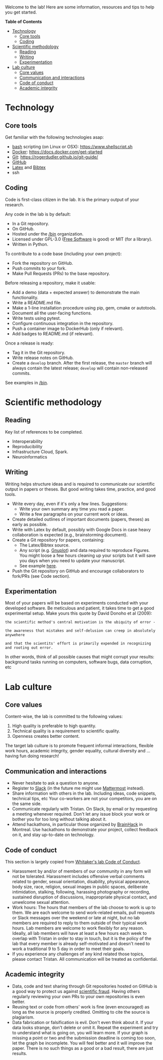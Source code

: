 Welcome to the lab! Here are some information, resources and tips to
help you get started.

<!-- START doctoc generated TOC please keep comment here to allow auto update -->
<!-- DON'T EDIT THIS SECTION, INSTEAD RE-RUN doctoc TO UPDATE -->
**Table of Contents**

- [Technology](#technology)
  - [Core tools](#core-tools)
  - [Coding](#coding)
- [Scientific methodology](#scientific-methodology)
  - [Reading](#reading)
  - [Writing](#writing)
  - [Experimentation](#experimentation)
- [Lab culture](#lab-culture)
  - [Core values](#core-values)
  - [Communication and interactions](#communication-and-interactions)
  - [Code of conduct](#code-of-conduct)
  - [Academic integrity](#academic-integrity)

<!-- END doctoc generated TOC please keep comment here to allow auto update -->


# Technology

## Core tools

Get familiar with the following technologies asap:
* [bash](https://www.gnu.org/software/bash) scripting (on Linux or OSX): https://www.shellscript.sh
* [Docker](http://www.docker.io): https://docs.docker.com/get-started
* [Git](https://git-scm.com): https://rogerdudler.github.io/git-guide/
* [GitHub](http://github.com)
* [Latex](https://www.latex-project.org) and [Bibtex](http://www.bibtex.org)
* ssh

## Coding

Code is first-class citizen in the lab. It is the primary output of
your research.

Any code 
in the lab is by default:
* In a Git repository.
* On GitHub.
* Hosted under the [/bin](https://github.com/big-data-lab-team) organization.
* Licensed under GPL-3.0 ([Free
Software](https://www.gnu.org) is good) or MIT (for a library).
* Written in Python.

To contribute to a code base (including your own project):
* Fork the repository on GitHub.
* Push commits to your fork.
* Make Pull Requests (PRs) to the base repository.

Before releasing a repository, make it usable:
* Add a demo (data + expected answer) to demonstrate the main functionality.
* Write a README.md file.
* Make a 1-line installation procedure using pip, gem, cmake or autotools.
* Document all the user-facing functions.
* Write tests using pytest.
* Configure continuous integration in the repository.
* Push a container image to DockerHub (only if relevant).
* Add badges to README.md (if relevant).

Once a release is ready:
* Tag it in the Git repository.
* Write release notes on GitHub.
* Create a `develop` branch. After the first release, the `master` branch will always contain the latest release; `develop` will contain non-released commits.

See examples in [/bin](https://github.com/big-data-lab-team).

# Scientific methodology

## Reading
Key list of references to be completed.
+ Interoperability
+ Reproducibility
+ Infrastructure
  Cloud, Spark.
+ Neuroinformatics

## Writing
Writing helps structure ideas and is required to communicate our scientific
output in papers or theses. But good writing takes time, practice, and good tools.
* Write every day, even if it's only a few lines. Suggestions:
   * Write your own summary any time you read a paper.
   * Write a few paragraphs on your current work or ideas.
* Create detailed outlines of important documents (papers, theses) as early as possible.
* Write with Latex by default, possibly with Google Docs in case heavy collaboration is expected (e.g., brainstorming document).
* Create a Git repository for papers, containing:
   * The Latex/Bibtex source.
   * Any script (e.g. [Gnuplot](http://www.gnuplot.info)) and data required to reproduce Figures. You might loose a few hours cleaning up your scripts but it will save you days when you need to update your manuscript.
   * See example [here](https://github.com/big-data-lab-team/paper-sequential-split-merge).
* Push the Git repository on GitHub and encourage collaborators to fork/PRs (see Code section).

## Experimentation

Most of your papers will be based on experiments conducted with your
developed software. Be meticulous and patient, it takes time to get a good experimental setup. Make yours this quote by David Donoho et al (2009):
```
the scientific method's central motivation is the ubiquity of error -

the awareness that mistakes and self-delusion can creep in absolutely anywehere

and that the scientits' effort is primarily expended in recognizing and rooting out error. 
```
In other words, think of all possible causes that might corrupt your results: background tasks running on computers, software bugs, data corruption, etc

# Lab culture

## Core values

Content-wise, the lab is committed to the following values:
1. High quality is
preferable to high quantity.
2. Technical quality is a requirement to
scientific quality.
3. Openness creates better content.

The target lab culture is to promote frequent informal interactions,
flexible work hours, academic integrity, gender equality, cultural
diversity and ... having fun doing research!

## Communication and interactions
* Never hesitate to ask a question to anyone.
* Register to [Slack](https://big-data-lab-team.slack.com) (in the future me might use [Mattermost](https://about.mattermost.com) instead).
* Share information with others in the lab. Including ideas, code snippets, technical tips, etc Your co-workers are not your competitors, you are on the same side.
* Communicate regularly with Tristan. On Slack, by email or by requesting a meeting whenever required. Don't let any issue block your work or bother you for too long without talking about it.
* Attend hackathons, in particular those organized by [BrainHack](http://brainhack.org) in Montreal. Use hackathons to demonstrate your project, collect feedback on it, and stay up-to-date on technology.     

## Code of conduct
This section is largely copied from [Whitaker's lab Code of Conduct](https://github.com/WhitakerLab/Onboarding/blob/master/CODE_OF_CONDUCT.md).
* Harassment by and/or of members of our community in any form will not be tolerated. Harassment includes offensive verbal comments related to gender, sexual orientation, disability, physical appearance, body size, race, religion, sexual images in public spaces, deliberate intimidation, stalking, following, harassing photography or recording, sustained disruption of discussions, inappropriate physical contact, and unwelcome sexual attention.
* Work hours: The hours that members of the lab choose to work is up to them. We are each welcome to send work-related emails, pull requests or Slack messages over the weekend or late at night, but no lab members are required to reply to them outside of their typical work hours. Lab members are welcome to work flexibly for any reason. Ideally, all lab members will have at least a few hours each week to overlap with Tristan in order to stay in touch, but it is the policy of the lab that every member is already self-motivated and doesn't need to work a traditional 9 to 5 day in order to meet their goals.
* If you experience any challenges of any kind related those topics, please contact Tristan. All communication will be treated as confidential.

## Academic integrity
* Data, code and text sharing through Git repositories hosted on GitHub is a good way to protect us against [scientific fraud](https://en.wikipedia.org/wiki/Scientific_misconduct). Having others regularly reviewing your own PRs to your own repositories is even better.
* Reusing text or code from others' work is fine (even encouraged) as long as the source is properly credited. Omitting to cite the source is plagiarism.
* Data fabrication or falsification is evil. Don't even think about it. If your data looks strange, don't delete or omit it. Repeat the experiment and try to understand what is going on, you will learn more. If your graph is missing a point or two and the submission deadline is coming too soon, let the graph be incomplete. You will feel better and it will improve the paper. There is no such things as a good or a bad result, there are just results.
